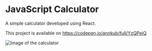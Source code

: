 # JavaScript Calculator

A simple calculator developed using React.

This project is available on https://codepen.io/annkub/full/YzQPejQ

![Image of the calculator](https://icecube-eu-301.icedrive.io/thumbnail?p=93tcebTPgDnas1%2B0BXpY0AiJZTnc4MV70yWT90I8X3HGko%2Fj%2FqDUMZTReIJjcCN7NNbbPntYxScVNqD6d4%2FlfkrjLAabf%2BZrxVMhikZNUccNzM7pBoFqm3TZrlAUdxlc&w=1280&h=1280&m=cropped)

